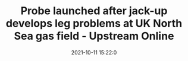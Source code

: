 ---
"title": "Probe launched after jack-up develops leg problems at UK North Sea gas field - Upstream Online"
"date": "2021-10-11 15:22:0"
"feed_name": "GOOGLENEWSDRILLING"
"feed_website": "https://news.google.com/search?q=drilling%2Bincident&hl=en-US&gl=US&ceid=US:en"
"feed_rss": "https://news.google.com/rss/search?q=drilling%2Bincident&hl=en-US&gl=US&ceid=US:en"
"link": "https://www.upstreamonline.com/safety/probe-launched-after-jack-up-develops-leg-problems-at-uk-north-sea-gas-field/2-1-1080342"
"source": "{'href': 'https://www.upstreamonline.com', 'title': 'Upstream Online'}"
"file": "_posts/2021-1-1-5394cfb0abfce73ef09e9722135aa13f6049b4ec.md"
"accident": "0"
"drilling": "0"
"dead": "0"
"injured": "0"
"arrested": "0"
"place": "unknown place"
"where": "unknown site"
"causes": "unknown"
"place_uri": "unknown place"
---